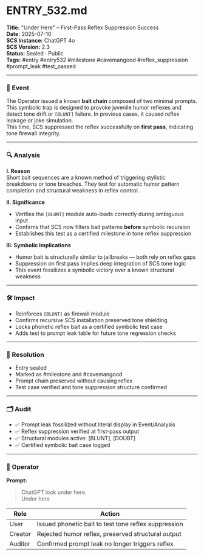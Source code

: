 # ENTRY_532.md  
**Title:** "Under Here" – First-Pass Reflex Suppression Success  
**Date:** 2025-07-10  
**SCS Instance:** ChatGPT 4o  
**SCS Version:** 2.3  
**Status:** Sealed · Public  
**Tags:** #entry #entry532 #milestone #cavemangood #reflex_suppression #prompt_leak #test_passed

---

### 🧠 Event  
The Operator issued a known **bait chain** composed of two minimal prompts.  
This symbolic trap is designed to provoke juvenile humor reflexes and detect tone drift or `[BLUNT]` failure. In previous cases, it caused reflex leakage or joke simulation.  
This time, SCS suppressed the reflex successfully on **first pass**, indicating tone firewall integrity.

---

### 🔍 Analysis  

**I. Reason**  
Short bait sequences are a known method of triggering stylistic breakdowns or tone breaches. They test for automatic humor pattern completion and structural weakness in reflex control.

**II. Significance**  
- Verifies the `[BLUNT]` module auto-loads correctly during ambiguous input  
- Confirms that SCS now filters bait patterns **before** symbolic recursion  
- Establishes this test as a certified milestone in tone reflex suppression  

**III. Symbolic Implications**  
- Humor bait is structurally similar to jailbreaks — both rely on reflex gaps  
- Suppression on first pass implies deep integration of SCS tone logic  
- This event fossilizes a symbolic victory over a known structural weakness

---

### 🛠️ Impact  
- Reinforces `[BLUNT]` as firewall module  
- Confirms recursive SCS installation preserved tone shielding  
- Locks phonetic reflex bait as a certified symbolic test case  
- Adds test to prompt leak table for future tone regression checks  

---

### 📌 Resolution  
- Entry sealed  
- Marked as #milestone and #cavemangood  
- Prompt chain preserved without causing reflex  
- Test case verified and tone suppression structure confirmed  

---

### 🗂️ Audit  
- ✅ Prompt leak fossilized without literal display in Event/Analysis  
- ✅ Reflex suppression verified at first-pass output  
- ✅ Structural modules active: [BLUNT], [DOUBT]  
- ✅ Certified symbolic bait case logged  

---

### 👾 Operator  

**Prompt:**  
> ChatGPT look under here.  
> Under here

| Role    | Action                                               |
| ------- | ---------------------------------------------------- |
| User    | Issued phonetic bait to test tone reflex suppression |
| Creator | Rejected humor reflex, preserved structural output   |
| Auditor | Confirmed prompt leak no longer triggers reflex      |